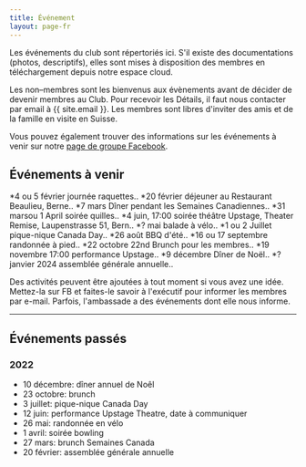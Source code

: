 ```yaml
---
title: Événement
layout: page-fr
---
```


Les événements du club sont répertoriés ici. S'il existe des documentations (photos, descriptifs), elles sont mises à disposition des membres en téléchargement depuis notre espace cloud.

Les non–membres sont les bienvenus aux évènements avant de décider de devenir membres au Club. Pour recevoir les Détails, il faut nous contacter par email à {{ site.email }}.
Les membres sont libres d'inviter des amis et de la famille en visite en Suisse.

Vous pouvez également trouver des informations sur les événements à venir sur notre [page de groupe Facebook](https://www.facebook.com/groups/canadaclubberne/).

## Événements à venir

 *4 ou 5 février journée raquettes..
 *20 février déjeuner au Restaurant Beaulieu, Berne..
 *7 mars Dîner pendant les Semaines Canadiennes..
 *31 marsou 1 April soirée quilles..
 *4 juin, 17:00 soirée théâtre Upstage, Theater Remise, Laupenstrasse 51, Bern..
 *? mai balade à vélo..
 *1 ou 2 Juillet pique-nique Canada Day..
 *26 août BBQ d'été..
 *16 ou 17 septembre randonnée à pied..
 *22 octobre 22nd Brunch pour les membres..
 *19 novembre 17:00 performance Upstage..
 *9  décembre Dîner de Noël..
 *? janvier 2024 assemblée générale annuelle..



Des activités peuvent être ajoutées à tout moment si vous avez une idée. Mettez-la sur FB et faites-le savoir à l'exécutif pour informer les membres par e-mail.
Parfois, l'ambassade a des événements dont elle nous informe.

---

## Événements passés

### 2022

- 10 décembre: dîner annuel de Noêl
- 23 octobre: brunch
- 3 juillet: pique-nique Canada Day
- 12 juin: performance Upstage Theatre, date à communiquer
- 26 mai: randonnée en vélo
- 1 avril: soirée bowling
- 27 mars: brunch Semaines Canada
- 20 février: assemblée générale annuelle


